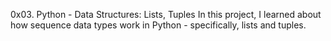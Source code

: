 0x03. Python - Data Structures: Lists, Tuples
In this project, I learned about how sequence data types work in
Python - specifically, lists and tuples.

